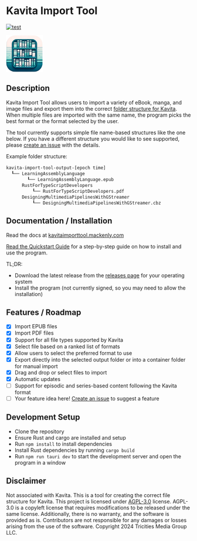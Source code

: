 # Kavita Import Tool

[![test](https://github.com/mackenly/kavita-import-tool/actions/workflows/test.yml/badge.svg)](https://github.com/mackenly/kavita-import-tool/actions/workflows/test.yml)

<img src="./app-icon.png" width="100" height="100">

## Description
Kavita Import Tool allows users to import a variety of eBook, manga, and image files and export them into the correct [folder structure for Kavita](https://wiki.kavitareader.com/guides/scanner/managefiles). When multiple files are imported with the same name, the program picks the best format or the format selected by the user.

The tool currently supports simple file name-based structures like the one below. If you have a different structure you would like to see supported, please [create an issue](https://gitub.com/mackenly/kavita-import-tool/issues/new) with the details.

Example folder structure:
```
kavita-import-tool-output-[epoch time]
  ┖── LearningAssemblyLanguage
        ┖── LearningAssemblyLanguage.epub 
      RustForTypeScriptDevelopers
          ┖── RustForTypeScriptDevelopers.pdf
      DesigningMultimediaPipelinesWithGStreamer
          ┖── DesigningMultimediaPipelinesWithGStreamer.cbz
```

## Documentation / Installation
Read the docs at [kavitaimporttool.mackenly.com](https://kavitaimporttool.mackenly.com/)

[Read the Quickstart Guide](https://kavitaimporttool.mackenly.com/quickstart) for a step-by-step guide on how to install and use the program.

TL;DR:
- Download the latest release from the [releases page](https://github.com/mackenly/kavita-import-tool/releases) for your operating system
- Install the program (not currently signed, so you may need to allow the installation)

## Features / Roadmap
- [x] Import EPUB files
- [x] Import PDF files
- [x] Support for all file types supported by Kavita
- [x] Select file based on a ranked list of formats
- [x] Allow users to select the preferred format to use
- [x] Export directly into the selected output folder or into a container folder for manual import
- [x] Drag and drop or select files to import
- [x] Automatic updates
- [ ] Support for episodic and series-based content following the Kavita format
- [ ] Your feature idea here! [Create an issue](https://github.com/mackenly/kavita-import-tool/issues/new) to suggest a feature

## Development Setup
- Clone the repository
- Ensure Rust and cargo are installed and setup 
- Run `npm install` to install dependencies
- Install Rust dependencies by running `cargo build`
- Run `npm run tauri dev` to start the development server and open the program in a window


## Disclaimer
Not associated with Kavita. This is a tool for creating the correct file structure for Kavita. This project is licensed under [AGPL-3.0](./LICENSE) license. AGPL-3.0 is a copyleft license that requires modifications to be released under the same license. Additionally, there is no warranty, and the software is provided as is. Contributors are not responsible for any damages or losses arising from the use of the software. Copyright 2024 Tricities Media Group LLC.

